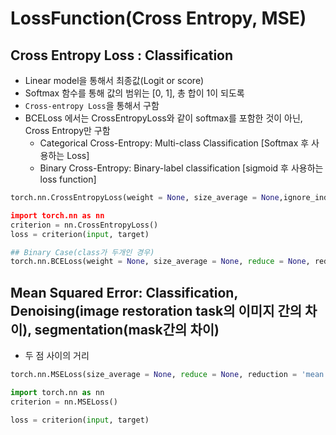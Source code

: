 # LossFunction(Cross Entropy, MSE)

## Cross Entropy Loss : Classification
- Linear model을 통해서 최종값(Logit or score)
- Softmax 함수를 통해 값의 범위는 [0, 1], 총 합이 1이 되도록
- ```Cross-entropy Loss```을 통해서 구함
- BCELoss 에서는 CrossEntropyLoss와 같이 softmax를 포함한 것이 아닌, Cross Entropy만 구함
  - Categorical Cross-Entropy: Multi-class Classification [Softmax 후 사용하는 Loss]
  - Binary Cross-Entropy: Binary-label classification [sigmoid 후 사용하는 loss function]

```python
torch.nn.CrossEntropyLoss(weight = None, size_average = None,ignore_index = -100, reduce = None, reduction = 'mean)

import torch.nn as nn
criterion = nn.CrossEntropyLoss()
loss = criterion(input, target)

## Binary Case(class가 두개인 경우)
torch.nn.BCELoss(weight = None, size_average = None, reduce = None, reduction= 'mean')
```

## Mean Squared Error: Classification, Denoising(image restoration task의 이미지 간의 차이), segmentation(mask간의 차이)
- 두 점 사이의 거리

```python
torch.nn.MSELoss(size_average = None, reduce = None, reduction = 'mean')

import torch.nn as nn
criterion = nn.MSELoss()

loss = criterion(input, target)
```
